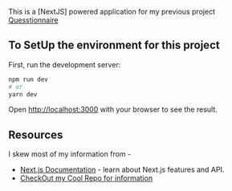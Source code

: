 This is a [NextJS] powered application for my previous project [Quesstionnaire](https://github.com/Madhu5A3/Questionnaire)


## To SetUp the environment for this project

First, run the development server:

```bash
npm run dev
# or
yarn dev
```

Open [http://localhost:3000](http://localhost:3000) with your browser to see the result.

## Resources

I skew most of my information from - 

- [Next.js Documentation](https://nextjs.org/docs) - learn about Next.js features and API.
- [CheckOut my Cool Repo for information](https://github.com/Madhu5A3/VIL/blob/master/NextJS/VIL_NS.md)